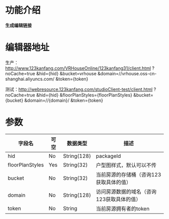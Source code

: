 # 功能介绍
**生成编辑链接**

# 编辑器地址
生产：
http://www.123kanfang.com/VRHouseOnline/123kanfang31/client.html
?noCache=true
&hid={hid}
&bucket=vrhouse
&domain=//vrhouse.oss-cn-shanghai.aliyuncs.com/
&token={token}  

测试：http://webresource.123kanfang.com/studioClient-test/client.html
?noCache=true
&hid={hid}
&floorPlanStyles={floorPlanStyles}
&bucket={bucket}
&domain=//{domain}/
&token={token}

# 参数
| 字段名 | 可空 | 数据类型 | 描述 |
| ---- | ---- | ---- | ----|
| hid | No | String(128) | packageId |
| floorPlanStyles | Yes | String(32) | 户型图样式，默认可以不传 |
| bucket | No | String(32) | 当前房源的存储桶（咨询123获取具体的值） |
| domain | No | String(128) | 访问房源数据的域名（咨询123获取具体的值） |
| token | No | String | 当前房源拥有者的token |
